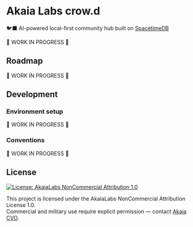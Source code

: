# Akaia Labs crow.d

🐦‍⬛ AI-powered local-first community hub built on [SpacetimeDB](https://github.com/clockworklabs/SpacetimeDB.git)

🚧 WORK IN PROGRESS 🚧

## Roadmap

🚧 WORK IN PROGRESS 🚧

## Development

### Environment setup

🚧 WORK IN PROGRESS 🚧

### Conventions

🚧 WORK IN PROGRESS 🚧

## License

[![License: AkaiaLabs NonCommercial Attribution 1.0](https://img.shields.io/badge/License-AkaiaLabs_NC--By_1.0-black.svg)](./LICENSE.md)

This project is licensed under the AkaiaLabs NonCommercial Attribution License 1.0.  
Commercial and military use require explicit permission — contact [Akaia CVO](mailto:cvo.akaia@gmail.com).
